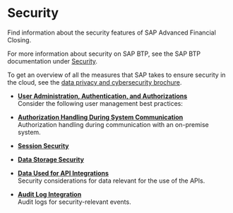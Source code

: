 <!-- loiob3539ec7d9094db395cd2537342225b7 -->

# Security

Find information about the security features of SAP Advanced Financial Closing.

For more information about security on SAP BTP, see the SAP BTP documentation under [Security](https://help.sap.com/viewer/65de2977205c403bbc107264b8eccf4b/Cloud/en-US/e129aa20c78c4a9fb379b9803b02e5f6.html).

To get an overview of all the measures that SAP takes to ensure security in the cloud, see the [data privacy and cybersecurity brochure](https://www.sap.com/germany/about/trust-center/security.html?pdf-asset=b04e2089-717c-0010-82c7-eda71af511fa).

-   **[User Administration, Authentication, and Authorizations](user-administration-authentication-and-authorizations-abeebd8.md "Consider the following user management best practices:")**  
Consider the following user management best practices:
-   **[Authorization Handling During System Communication](authorization-handling-during-system-communication-c310348.md "Authorization handling during communication with an on-premise system.")**  
Authorization handling during communication with an on-premise system.
-   **[Session Security](session-security-8378d19.md "")**  

-   **[Data Storage Security](data-storage-security-a086d19.md "")**  

-   **[Data Used for API Integrations](data-used-for-api-integrations-62f0a49.md "Security considerations for data relevant for the use of the APIs.")**  
Security considerations for data relevant for the use of the APIs.
-   **[Audit Log Integration](audit-log-integration-5839c73.md "Audit logs for security-relevant events.")**  
Audit logs for security-relevant events.

